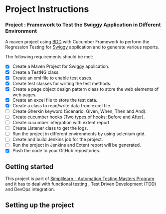 # Project Instructions

### Project : Framework to Test the Swiggy Application in Different Environment

A maven project using [BDD](https://cucumber.io/docs/bdd/) with Cucumber Framework to perform the Regression Testing for [Swiggy](https://www.swiggy.com/) application and to generate various reports.

The following requirements should be met:
* [x] Create a Maven Project for Swiggy application.
* [x] Create a TestNG class.
* [x] Create an xml file to enable test cases.
* [x] Create test classes for writing the test methods.
* [x] Create a page object design pattern class to store the web elements of web pages.
* [x] Create an excel file to store the test data.
* [x] Create a class to read/write data from excel file.
* [ ] Create Gherkin keyword (Scenario, Given, When, Then and And).
* [ ] Create cucumber hooks (Two types of hooks: Before and After).
* [ ] Create cucumber integration with extent report.
* [ ] Create Listener class to get the logs.
* [ ] Run the project in different environments by using selenium grid.
* [ ] Create and build Jenkins job for the project.
* [ ] Run the project in Jenkins and Extent report will be generated.
* [x] Push the code to your GitHub repositories.

## Getting started

This project is part of [Simplilearn - Automation Testing Masters Program](https://www.simplilearn.com/automation-testing-masters-program-certification-training-course) and it has to deal with functional testing
, Test Driven Development (TDD) and DevOps integration.

## Setting up the project
